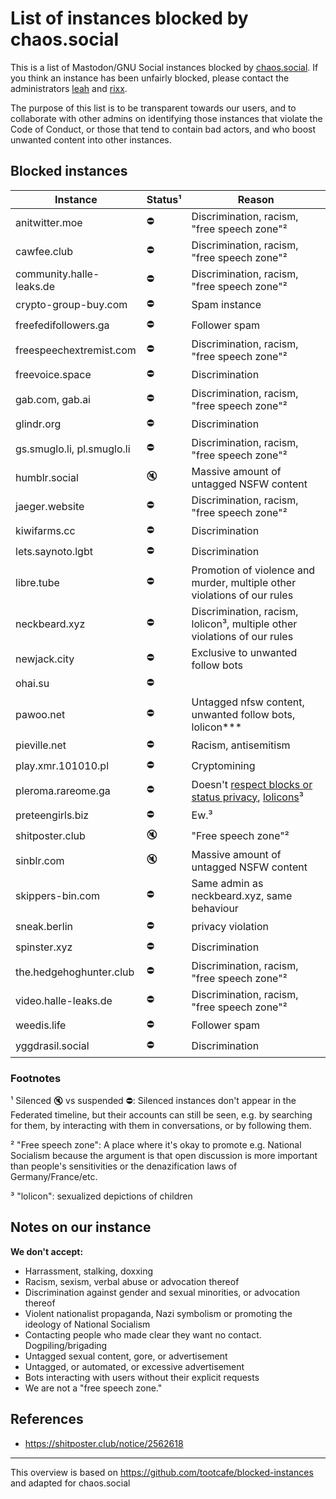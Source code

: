 List of instances blocked by chaos.social
=======

This is a list of Mastodon/GNU Social instances blocked by [chaos.social](https://chaos.social). If you think an
instance has been unfairly blocked, please contact the administrators [leah](https://chaos.social/@leah) and
[rixx](https://chaos.social/@rixx).

The purpose of this list is to be transparent towards our users, and to collaborate with other admins on identifying
those instances that violate the Code of Conduct, or those that tend to contain bad actors, and who boost unwanted
content into other instances.

Blocked instances
-------

| Instance                    | Status¹ | Reason                                                                                                                                     |
| --------------------------- | ------- | ------------------------------------------------------------------------------------------------------------------------------------------ |
| anitwitter.moe              | ⛔      | Discrimination, racism, "free speech zone"²                                                                                                |
| cawfee.club                 | ⛔      | Discrimination, racism, "free speech zone"²                                                                                                |
| community.halle-leaks.de    | ⛔      | Discrimination, racism, "free speech zone"²                                                                                                |
| crypto-group-buy.com        | ⛔      | Spam instance                                                                                                                              |
| freefedifollowers.ga        | ⛔      | Follower spam                                                                                                                              |
| freespeechextremist.com     | ⛔      | Discrimination, racism, "free speech zone"²                                                                                                |
| freevoice.space             | ⛔      | Discrimination                                                                                                                             |
| gab.com, gab.ai             | ⛔      | Discrimination, racism, "free speech zone"²                                                                                                |
| glindr.org                  | ⛔      | Discrimination                                                                                                                             |
| gs.smuglo.li, pl.smuglo.li  | ⛔      | Discrimination, racism, "free speech zone"²                                                                                                |
| humblr.social               | 🔇      | Massive amount of untagged NSFW content                                                                                                    |
| jaeger.website              | ⛔      | Discrimination, racism, "free speech zone"²                                                                                                |
| kiwifarms.cc                | ⛔      | Discrimination                                                                                                                             |
| lets.saynoto.lgbt           | ⛔      | Discrimination                                                                                                                             |
| libre.tube                  | ⛔      | Promotion of violence and murder, multiple other violations of our rules                                                                   |
| neckbeard.xyz               | ⛔      | Discrimination, racism, lolicon³, multiple other violations of our rules                                                                   |
| newjack.city                | ⛔      | Exclusive to unwanted follow bots                                                                                                          |
| ohai.su                     | ⛔      |                                                                                                                                            |
| pawoo.net                   | ⛔      | Untagged nfsw content, unwanted follow bots, lolicon\*\*\*                                                                                 |
| pieville.net                | ⛔      | Racism, antisemitism                                                                                                                       |
| play.xmr.101010.pl          | ⛔      | Cryptomining                                                                                                                               |
| pleroma.rareome.ga          | ⛔      | Doesn't [respect blocks or status privacy](https://pleroma.rareome.ga/notice/113524), [lolicons](https://pleroma.rareome.ga/notice/55113)³ |
| preteengirls.biz            | ⛔      | Ew.³                                                                                                                                       |
| shitposter.club             | 🔇      | "Free speech zone"²                                                                                                                        |
| sinblr.com                  | 🔇      | Massive amount of untagged NSFW content                                                                                                    |
| skippers-bin.com            | ⛔      | Same admin as neckbeard.xyz, same behaviour                                                                                                |
| sneak.berlin                | ⛔      | privacy violation                                                                                                |
| spinster.xyz                | ⛔      | Discrimination                                                                                                                             |
| the.hedgehoghunter.club     | ⛔      | Discrimination, racism, "free speech zone"²                                                                                                |
| video.halle-leaks.de        | ⛔      | Discrimination, racism, "free speech zone"²                                                                                                |
| weedis.life                 | ⛔      | Follower spam                                                                                                                              |
| yggdrasil.social            | ⛔      | Discrimination                                                                                               |

### Footnotes

¹ Silenced 🔇 vs suspended ⛔: Silenced instances don't appear in the Federated timeline, but their accounts can still
be seen, e.g. by searching for them, by interacting with them in conversations, or by following them.

² "Free speech zone": A place where it's okay to promote e.g. National Socialism because the argument is that open
discussion is more important than people's sensitivities or the denazification laws of Germany/France/etc.

³ "lolicon": sexualized depictions of children

Notes on our instance
-----

**We don't accept:**
- Harrassment, stalking, doxxing
- Racism, sexism, verbal abuse or advocation thereof
- Discrimination against gender and sexual minorities, or advocation thereof
- Violent nationalist propaganda, Nazi symbolism or promoting the ideology of National Socialism
- Contacting people who made clear they want no contact. Dogpiling/brigading
- Untagged sexual content, gore, or advertisement
- Untagged, or automated, or excessive advertisement
- Bots interacting with users without their explicit requests
- We are not a "free speech zone."


References
-----

- https://shitposter.club/notice/2562618

-----
This overview is based on https://github.com/tootcafe/blocked-instances and adapted for chaos.social
